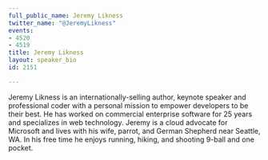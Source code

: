 ```yaml
---
full_public_name: Jeremy Likness
twitter_name: "@JeremyLikness"
events:
- 4520
- 4519
title: Jeremy Likness
layout: speaker_bio
id: 2151

---
```

Jeremy Likness is an internationally-selling author, keynote speaker and professional coder with a personal mission to empower developers to be their best. He has worked on commercial enterprise software for 25 years and specializes in web technology. Jeremy is a cloud advocate for Microsoft and lives with his wife, parrot, and German Shepherd near Seattle, WA. In his free time he enjoys running, hiking, and shooting 9-ball and one pocket.
